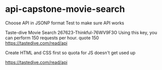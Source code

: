 # api-capstone-movie-search
Choose API in JSONP format
Test to make sure API works

Taste-dive Movie Search
267623-Thinkful-76WV9F3O
Using this key, you can perform 150 requests per hour.
quote 150
https://tastedive.com/read/api


Create HTML and CSS first so quota for JS doesn't get used up

https://tastedive.com/read/api

